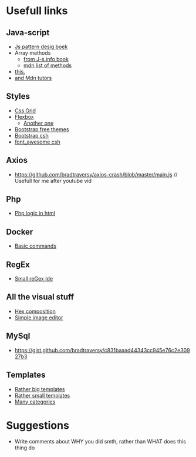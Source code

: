 # Usefull links

## Java-script
  * [Js pattern desig boek](https://addyosmani.com/resources/essentialjsdesignpatterns/book/)
  * Array methods
    * [from J-s.info book](https://javascript.info/array-methods)
    * [mdn list of methods](https://developer.mozilla.org/en-US/docs/Web/JavaScript/Reference/Global_Objects/Array#Instance_methods)
  * [this.](https://developer.mozilla.org/en-US/docs/Web/JavaScript/Reference/Operators/this)
  * [and Mdn tutors](https://developer.mozilla.org/en-US/docs/Web/Tutorials)
  
## Styles
  * [Css Grid](https://learncssgrid.com)
  * [Flexbox](https://yoksel.github.io/flex-cheatsheet/)
    * [Another one](https://css-tricks.com/snippets/css/a-guide-to-flexbox/)
  * [Bootstrap free themes](https://bootswatch.com)
  * [Bootstrap csh](https://hackerthemes.com/bootstrap-cheatsheet/)
  * [font_awesome csh](https://fontawesome.com/cheatsheet?from=io)

## Axios
  * https://github.com/bradtraversy/axios-crash/blob/master/main.js
  // Usefull for me after youtube vid
  
## Php
  * [Php logic in html](https://tutorials.supunkavinda.blog/php/in-html)
  
## Docker
  * [Basic commands](https://gist.github.com/bradtraversy/89fad226dc058a41b596d586022a9bd3)
  
## RegEx
  * [Small reGex Ide](https://regex101.com)
  
## All the visual stuff
  * [Hex composition](https://www.colorhexa.com)
  * [Simple image editor](https://www.imgonline.com.ua/eng/)
  
## MySql
  * https://gist.github.com/bradtraversy/c831baaad44343cc945e76c2e30927b3
  
## Templates
  * [Rather big templates](https://html5up.net)
  * [Rather small templates](https://templated.co)
  * [Many categories](https://colorlib.com/wp/cat/finance/)
  
# Suggestions 

* Write comments about WHY you did smth, rather than WHAT does this thing do
